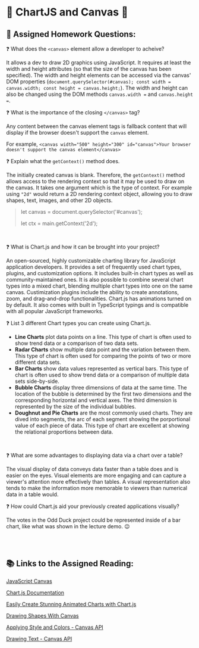 # 🪼 ChartJS and Canvas 🪼

## 📝 Assigned Homework Questions:

❓ What does the `<canvas>` element allow a developer to acheive?

It allows a dev to draw 2D graphics using JavaScript.  It requires at least the width and height attributes (so that the size of the canvas has been specified).  The width and height elements can be accessed via the canvas' DOM properties (`document.querySelector(#canvas); const width = canvas.width; const height = canvas.height;`).  The width and height can also be changed using the DOM methods `canvas.width =` and `canvas.height =`.

❓ What is the importance of the closing `</canvas>` tag?

Any content between the canvas element tags is fallback content that will display if the browser doesn't support the `canvas` element.

For example, `<canvas width="500" height="300" id="canvas">Your browser doesn't support the canvas element</canvas>`

❓ Explain what the `getContext()` method does.

The initially created canvas is blank.  Therefore, the `getContext()` method allows access to the rendering context so that it may be used to draw on the canvas.  It takes one argument which is the type of context.  For example using `"2d"` would return a 2D rendering context object, allowing you to draw shapes, text, images, and other 2D objects.

> let canvas = document.querySelector('#canvas');
>
> let ctx = main.getContext('2d');

<br>

❓ What is Chart.js and how it can be brought into your project?

An open-sourced, highly customizable charting library for JavaScript application developers.  It provides a set of frequently used chart types, plugins, and customization options.  It includes built-in chart types as well as community-maintained ones.  It is also possible to combine several chart types into a mixed chart, blending multiple chart types into one on the same canvas.  Custimization plugins include the ability to create annotations, zoom, and drag-and-drop functionalities.  Chart.js has animations turned on by default.  It also comes with built in TypeScript typings and is compatible with all popular JavaScript frameworks.

❓ List 3 different Chart types you can create using Chart.js.

* **Line Charts** plot data points on a line.  This type of chart is often used to show trend data or a comparison of two data sets.
* **Radar Charts** show multiple data point and the variation between them.  This type of chart is often used for comparing the points of two or more different data sets.
* **Bar Charts** show data values represented as vertical bars.  This type of chart is often used to show trend data or a comparison of multiple data sets side-by-side.
* **Bubble Charts** display three dimensions of data at the same time.  The location of the bubble is determined by the first two dimensions and the corresponding horizontal and vertical axes.  The third dimension is represented by the size of the individual bubbles.
* **Doughnut and Pie Charts** are the most commonly used charts.  They are dived into segments, the arc of each segment showing the porportional value of each piece of data.  This type of chart are excellent at showing the relational proportions between data.

<br>

❓ What are some advantages to displaying data via a chart over a table?

The visual display of data conveys data faster than a table does and is easier on the eyes.  Visual elements are more engaging and can capture a viewer's attention more effectively than tables.  A visual representation also tends to make the information more memorable to viewers than numerical data in a table would.

❓ How could Chart.js aid your previously created applications visually?

The votes in the Odd Duck project could be represented inside of a bar chart, like what was shown in the lecture demo. 😉

<br>

<br>

## 📚 Links to the Assigned Reading:

[JavaScript Canvas](https://www.javascripttutorial.net/web-apis/javascript-canvas/)

[Chart.js Documentation](https://www.chartjs.org/docs/latest/)

[Easily Create Stunning Animated Charts with Chart.js](https://www.webdesignerdepot.com/2013/11/easily-create-stunning-animated-charts-with-chart-js/)

[Drawing Shapes With Canvas](https://developer.mozilla.org/en-US/docs/Web/API/Canvas_API/Tutorial/Drawing_shapes)

[Applying Style and Colors - Canvas API](https://developer.mozilla.org/en-US/docs/Web/API/Canvas_API/Tutorial/Applying_styles_and_colors)

[Drawing Text - Canvas API](https://developer.mozilla.org/en-US/docs/Web/API/Canvas_API/Tutorial/Drawing_text)
